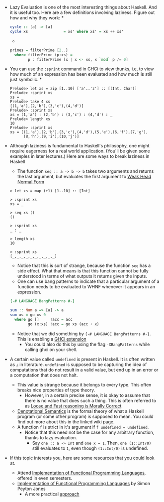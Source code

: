 * Lazy Evaluation is one of the most interesting things about Haskell. And it is useful too. Here are a few definitions involving laziness. Figure out how and why they work:
  *
  ```haskell
  cycle :: [a] -> [a]
  cycle xs                = xs' where xs' = xs ++ xs'
  ```
  *
  ```haskell
  primes = filterPrime [2..] 
    where filterPrime (p:xs) = 
          p : filterPrime [x | x <- xs, x `mod` p /= 0]
  ```

* You can use the `:sprint` command in GHCi to view thunks, i.e, to view how much of an expression has been evaluated and how much is still just symbolic.
  *
  ```
  Prelude> let xs = zip [1..10] ['a'..'z'] :: [(Int, Char)]
  Prelude> :sprint xs
  xs = _
  Prelude> take 4 xs
  [(1,'a'),(2,'b'),(3,'c'),(4,'d')]
  Prelude> :sprint xs
  xs = (1,'a') : (2,'b') : (3,'c') : (4,'d') : _
  Prelude> length xs
  10
  Prelude> :sprint xs
  xs = [(1,'a'),(2,'b'),(3,'c'),(4,'d'),(5,'e'),(6,'f'),(7,'g'),
        (8,'h'),(9,'i'),(10,'j')]
  ```

* Although laziness is fundamental to Haskell's philosophy, one might require eagerness for a real world application. (You'll be given some examples in later lectures.) Here are some ways to break laziness in Haskell
  * The function `seq :: a -> b -> b` takes two arguments and returns the last argument, but evaluates the first argument to [Weak Head Normal Form](https://stackoverflow.com/questions/6872898/haskell-what-is-weak-head-normal-form)
  ```
  > let xs = map (+1) [1..10] :: [Int]

  > :sprint xs
  xs = _

  > seq xs ()
  ()

  > :sprint xs
  _ : _

  > length xs
  10

  > :sprint xs
  [_,_,_,_,_,_,_,_,_,_]
  ```
    * Notice that this is sort of strange, because the function `seq` has a side effect. What that means is that this function cannot be fully understood in terms of what outputs it returns given the inputs.
  * One can use bang patterns to indicate that a particular argument of a function needs to be evaluated to WHNF whenever it appears in an expression.
  ```haskell
  {-# LANGUAGE BangPatterns #-}

  sum :: Num a => [a] -> a
  sum xs = go xs 0
    where go []     !acc = acc
          go (x:xs) !acc = go xs (acc + x)
  ```
    * Notice that we did something by `{-# LANGUAGE BangPatterns #-}`. This is enabling a [GHCi extension](https://wiki.haskell.org/Language_Pragmas)
      * You could also do this by using the flag `-XBangPatterns` while calling ghci on your shell.
      
* A certain value called `undefined` is present in Haskell. It is often written as `⊥` in literature. `undefined` is supposed to be capturing the idea of computations that do not result in a valid value, but end up in an error or a computation that does not halt.
  * This value is strange because it belongs to every type. This often breaks nice properties of type theory.
    * However, in a certain precise sense, it is okay to assume that there is no value that does such a thing. This is often referred to as [Loose and Fast reasoning is Morally Correct](https://pdfs.semanticscholar.org/a316/3d9097a87a713f0dd3f154f139e19dcb2a82.pdf)
  * [Denotational Semantics](https://en.wikibooks.org/wiki/Haskell/Denotational_semantics) is the formal theory of what a Haskell program (or some other program) is supposed to mean. You could find out more about this in the linked wiki page.
  * A function `f` is strict in it's argument if `f undefined = undefined`.
    * Notice that this need not be the case for any arbitrary function, thanks to lazy evaluation.
      * Say `one :: a -> Int` and `one x = 1`. Then, `one (1::Int/0)` still evaluates to `1`, even though `(1::Int/0)` is undefined.
      
* If this topic interests you, here are some resources that you could look at.
  * Attend [Implementation of Functional Programming Languages](http://www.cmi.ac.in/~madhavan/courses/fpl2016/), offered in even semesters.
  * [Implementation of Functional Programming Languages](https://www.microsoft.com/en-us/research/publication/the-implementation-of-functional-programming-languages/) by Simon Peyton Jones
    * A more practical [approach](https://www.microsoft.com/en-us/research/publication/implementing-functional-languages-a-tutorial/?from=http%3A%2F%2Fresearch.microsoft.com%2Fen-us%2Fum%2Fpeople%2Fsimonpj%2Fpapers%2Fpj-lester-book%2F)